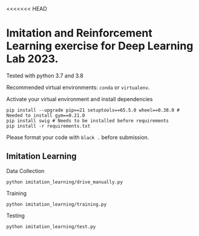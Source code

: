 <<<<<<< HEAD
# Imitation and Reinforcement Learning exercise for Deep Learning Lab 2023. 
Tested with python 3.7 and 3.8

Recommended virtual environments: `conda` or `virtualenv`.

Activate your virtual environment and install dependencies
```[bash]
pip install --upgrade pip==21 setuptools==65.5.0 wheel==0.38.0 # Needed to install gym==0.21.0
pip install swig # Needs to be installed before requirements
pip install -r requirements.txt
```

Please format your code with `black .` before submission.

## Imitation Learning
Data Collection
```[bash]
python imitation_learning/drive_manually.py
```

Training
```[bash]
python imitation_learning/training.py
```

Testing
```[bash]
python imitation_learning/test.py
```
